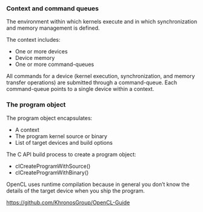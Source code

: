 ### Context and command queues

The environment within which kernels execute and in which synchronization and memory management is defined.

The context includes:
- One or more devices
- Device memory
- One or more command-queues

All commands for a device (kernel execution, synchronization, and memory transfer operations) are submitted
through a command-queue. Each command-queue points to a single device within a context.


### The program object

The program object encapsulates:
- A context
- The program kernel source or binary
- List of target devices and build options

The C API build process to create a program object:
- clCreateProgramWithSource()
- clCreateProgramWithBinary()

OpenCL uses runtime compilation because in general you don’t know the details of the target device when you ship the program.

https://github.com/KhronosGroup/OpenCL-Guide